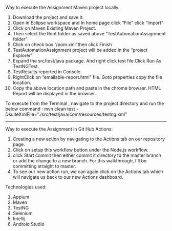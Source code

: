 Way to execute the Assignment Maven project locally.

1. Download the project  and save it.
2. Open in Eclipse workspace and In home page  click “File”  click “Import”
3. Click on Maven  Existing Maven Project.
4. Then select the Root folder as saved above “TestAutomationAssignment folder” 
5. Click on check box “/pom.xml”then click Finish
6. TestAutomationAssignment project will be added in the “project Explorer”
7. Expand the src/test/java package. And right click test file  Click Run As  TestNGTest. 
8. TestResults reported in Console.
9. RightClick on “emailable-report.html” file. Goto  properties  copy the file location. 
10. Copy the above location path and paste in the chrome browser.  HTML Report will be displayed in the browser.

To execute from the Terminal , navigate to the project directory and run the below command :
mvn clean test -DsuiteXmlFile="./src/test/java/com/resources/testng.xml"


****************************************************************************

Way to execute the Assignment in Git Hub Actions:
1. Creating a new action by navigating to the Actions tab on our repository page.
2. Click on setup this workflow button under the Node.js workflow.
3. click Start commit then either commit it directory to the master branch or add the change to a new branch. For this walkthrough, I'll be committing straight to master.
4. To see our new action run, we can again click on the Actions tab which will navigate us back to our new Actions dashboard.


Technologies used:
1.	Appium
2.	Maven
3.	TestNG
4.	Selenium
5.	Intellij
6.	Android Studio
